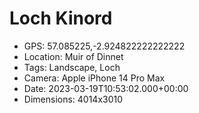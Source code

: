 # Loch Kinord

- GPS: 57.085225,-2.924822222222222
- Location: Muir of Dinnet
- Tags: Landscape, Loch
- Camera: Apple iPhone 14 Pro Max
- Date: 2023-03-19T10:53:02.000+00:00
- Dimensions: 4014x3010
